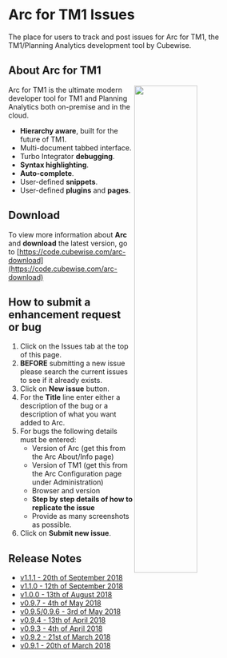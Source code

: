 # Arc for TM1 Issues
The place for users to track and post issues for Arc for TM1, the TM1/Planning Analytics development tool by Cubewise.

## About Arc for TM1
<img align="right" width="50%" src="https://static1.squarespace.com/static/5268c662e4b0269256614e9a/t/5ab047476d2a73ff3a99a5fc/1521502030061/arc-logo.png?format=1000w" />

Arc for TM1 is the ultimate modern developer tool for TM1 and Planning Analytics both on-premise and in the cloud. 
  
* **Hierarchy aware**, built for the future of TM1.
* Multi-document tabbed interface.
* Turbo Integrator **debugging**.
* **Syntax highlighting**.
* **Auto-complete**.
* User-defined **snippets**.
* User-defined **plugins** and **pages**.

## Download
To view more information about **Arc** and **download** the latest version, go to [https://code.cubewise.com/arc-download](https://code.cubewise.com/arc-download)
    
## How to submit a enhancement request or bug
1. Click on the Issues tab at the top of this page.
1. **BEFORE** submitting a new issue please search the current issues to see if it already exists.
1. Click on **New issue** button.
1. For the **Title** line enter either a description of the bug or a description of what you want added to Arc.
1. For bugs the following details must be entered: 
    * Version of Arc (get this from the Arc About/Info page)
    * Version of TM1 (get this from the Arc Configuration page under Administration)
    * Browser and version
    * **Step by step details of how to replicate the issue**
    * Provide as many screenshots as possible.
1. Click on **Submit new issue**.

## Release Notes

* [v1.1.1 - 20th of September 2018](releases/v1.1.1.md) 
* [v1.1.0 - 12th of September 2018](releases/v1.1.0.md)
* [v1.0.0 - 13th of August 2018](releases/v1.0.0.md)
* [v0.9.7 - 4th of May 2018](releases/v0.9.7.md)
* [v0.9.5/0.9.6 - 3rd of May 2018](releases/v0.9.5.md)
* [v0.9.4 - 13th of April 2018](releases/v0.9.4.md)
* [v0.9.3 - 4th of April 2018](releases/v0.9.3.md)
* [v0.9.2 - 21st of March 2018](releases/v0.9.2.md)
* [v0.9.1 - 20th of March 2018](releases/v0.9.1.md)


